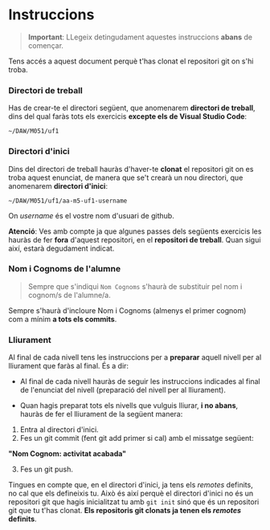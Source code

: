# Instruccions

> **Important**: LLegeix detingudament aquestes instruccions **abans** de començar.

Tens accés a aquest document perquè t'has clonat el repositori git on s'hi troba.

### Directori de treball

Has de crear-te el directori següent, que anomenarem **directori de treball**, dins del qual faràs tots els exercicis **excepte els de Visual Studio Code**:

```~/DAW/M051/uf1```

### Directori d'inici

Dins del directori de treball hauràs d'haver-te **clonat** el repositori git on es troba aquest enunciat, de manera que se't crearà un nou directori, que anomenarem **directori d'inici**:

```~/DAW/M051/uf1/aa-m5-uf1-username```

On _username_ és el vostre nom d'usuari de github.

**Atenció**: Ves amb compte ja que algunes passes dels següents exercicis les hauràs de fer **fora** d'aquest repositori, en el **repositori de treball**. Quan sigui així, estarà degudament indicat.

### Nom i Cognoms de l'alumne

> Sempre que s'indiqui ```Nom Cognoms``` s'haurà de substituir pel nom i cognom/s de l'alumne/a.

Sempre s'haurà d'incloure Nom i Cognoms (almenys el primer cognom) com a mínim **a tots els commits**.

### Lliurament

Al final de cada nivell tens les instruccions per a **preparar** aquell nivell per al lliurament que faràs al final. És a dir:

- Al final de cada nivell hauràs de seguir les instruccions indicades al final de l'enunciat del nivell (preparació del nivell per al lliurament).

- Quan hagis preparat tots els nivells que vulguis lliurar, **i no abans**, hauràs de fer el lliurament de la següent manera:

1. Entra al directori d'inici.
2. Fes un git commit (fent git add primer si cal) amb el missatge següent:

**"Nom Cognom: activitat acabada"**

3. Fes un git push. 

Tingues en compte que, en el directori d'inici, ja tens els _remotes_ definits, no cal que els defineixis tu. Això és així perquè el directori d'inici no és un repositori git que hagis inicialitzat tu amb ```git init``` sinó que és un repositori git que tu t'has clonat. **Els repositoris git clonats ja tenen els _remotes_ definits**.